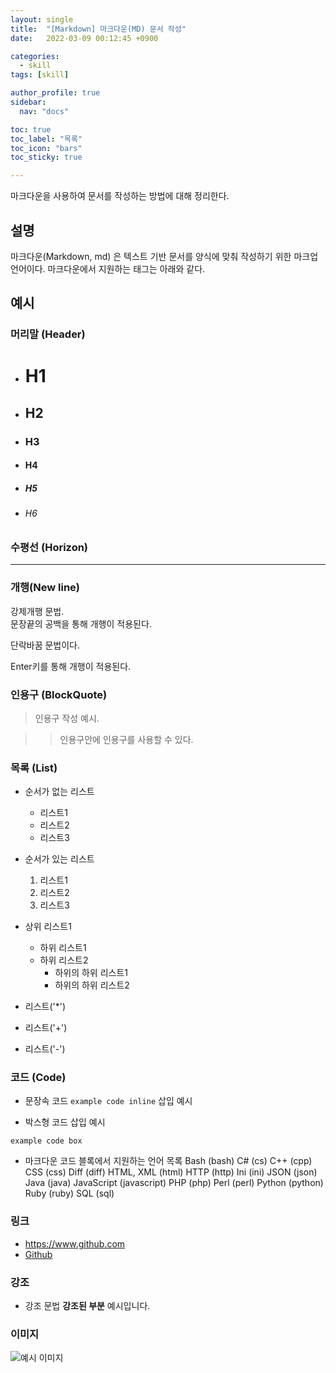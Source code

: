 ```yaml
---
layout: single
title:  "[Markdown] 마크다운(MD) 문서 작성"
date:   2022-03-09 00:12:45 +0900

categories:
  - skill
tags: [skill]

author_profile: true
sidebar:
  nav: "docs"

toc: true
toc_label: "목록"
toc_icon: "bars"
toc_sticky: true

---
```


마크다운을 사용하여 문서를 작성하는 방법에 대해 정리한다.

## 설명
마크다운(Markdown, md) 은 텍스트 기반 문서를 양식에 맞춰 작성하기 위한 마크업 언어이다. 마크다운에서 지원하는 태그는 아래와 같다.

## 예시

### 머리말 (Header)
  * # H1

  * ## H2 

  * ### H3 

  * #### H4 

  * ##### H5

  * ###### H6 



### 수평선 (Horizon)

***



### 개행(New line)

강제개행 문법.  
문장끝의 공백을 통해 개행이 적용된다.

단락바꿈 문법이다.

Enter키를 통해 개행이 적용된다.



### 인용구 (BlockQuote)

> 인용구 작성 예시.

>> 인용구안에 인용구를 사용할 수 있다.



### 목록 (List)

* 순서가 없는 리스트
  * 리스트1
  * 리스트2
  * 리스트3

* 순서가 있는 리스트
  1. 리스트1
  2. 리스트2
  3. 리스트3

* 상위 리스트1
  * 하위 리스트1
  * 하위 리스트2
    * 하위의 하위 리스트1
    * 하위의 하위 리스트2

* 리스트('*')
+ 리스트('+')
- 리스트('-')



### 코드 (Code)

* 문장속 코드 `example code inline` 삽입 예시

* 박스형 코드 삽입 예시
```
example code box
```

* 마크다운 코드 블록에서 지원하는 언어 목록
Bash (bash)
C# (cs)
C++ (cpp)
CSS (css)
Diff (diff)
HTML, XML (html)
HTTP (http)
Ini (ini)
JSON (json)
Java (java)
JavaScript (javascript)
PHP (php)
Perl (perl)
Python (python)
Ruby (ruby)
SQL (sql)

### 링크

* <https://www.github.com>
* [Github](https://www.github.com)



### 강조

* 강조 문법 **강조된 부분** 예시입니다.



### 이미지

![예시 이미지](https://upload.wikimedia.org/wikipedia/commons/thumb/c/c3/NGC_4414_%28NASA-med%29.jpg/450px-NGC_4414_%28NASA-med%29.jpg)

